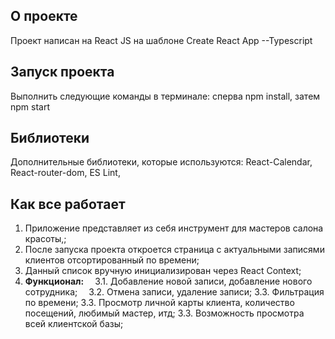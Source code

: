 ## О проекте 
Проект написан на React JS на шаблоне Create React App --Typescript

## **Запуск проекта**

Выполнить следующие команды в терминале: сперва npm install, затем npm start

## **Библиотеки**
Дополнительные библиотеки, которые используются:
React-Calendar, React-router-dom, ES Lint,

## **Как все работает**
1. Приложение представляет из себя инструмент для мастеров салона красоты,;
2. После запуска проекта откроется страница с актуальными записями клиентов отсортированный по времени;
3. Данный список вручную инициализирован через React Context;
4. **Функционал:**
  3.1. Добавление новой записи, добавление нового сотрудника;
  3.2. Отмена записи, удаление записи;
  3.3. Фильтрация по времени; 
  3.3. Просмотр личной карты клиента, количество посещений, любимый мастер, итд;
  3.3. Возможность просмотра всей клиентской базы; 
